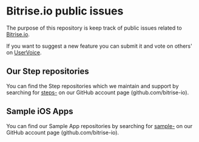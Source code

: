 # Bitrise.io public issues

The purpose of this repository is keep track of public issues related to [Bitrise.io](https://www.bitrise.io).

If you want to suggest a new feature you can submit it and vote on others' on [UserVoice](https://bitrise.uservoice.com/).

## Our Step repositories

You can find the Step repositories which we maintain and support by searching for [steps-](https://github.com/bitrise-io?utf8=%E2%9C%93&query=steps-) on our GitHub account page (github.com/bitrise-io).


## Sample iOS Apps

You can find our Sample App repositories by searching for [sample-](https://github.com/bitrise-io?utf8=%E2%9C%93&query=sample-) on our GitHub account page (github.com/bitrise-io).
